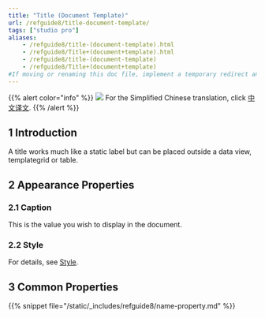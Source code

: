 ```yaml
---
title: "Title (Document Template)"
url: /refguide8/title-document-template/
tags: ["studio pro"]
aliases:
    - /refguide8/title-(document-template).html
    - /refguide8/Title+(document+template).html
    - /refguide8/title-(document-template)
    - /refguide8/Title+(document+template)
#If moving or renaming this doc file, implement a temporary redirect and let the respective team know they should update the URL in the product. See Mapping to Products for more details.
---
```


{{% alert color="info" %}}
<img src="/attachments/china.png" class="d-inline-block" /> For the Simplified Chinese translation, click [中文译文](https://cdn.mendix.tencent-cloud.com/documentation/refguide8/title-document-template.pdf).
{{% /alert %}}

## 1 Introduction

A title works much like a static label but can be placed outside a data view, templategrid or table.

## 2 Appearance Properties

### 2.1 Caption

This is the value you wish to display in the document.

### 2.2 Style

For details, see [Style](/refguide8/style/).

## 3 Common Properties

{{% snippet file="/static/_includes/refguide8/name-property.md" %}}

